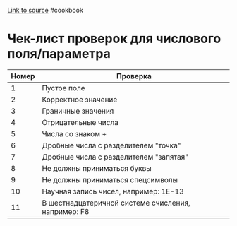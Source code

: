 [Link to source](https://akkaparallel.blogspot.com/2013/06/email.html)
#cookbook

# Чек-лист проверок для числового поля/параметра

| **Номер** | **Проверка** |
| ---- | ---- |
| 1 | Пустое поле |
| 2 | Корректное значение |
| 3 | Граничные значения |
| 4 | Отрицательные числа |
| 5 | Числа со знаком + |
| 6 | Дробные числа с разделителем "точка" |
| 7 | Дробные числа с разделителем "запятая" |
| 8 | Не должны приниматься буквы |
| 9 | Не должны приниматься спецсимволы |
| 10 | Научная запись чисел, например: 1Е-13 |
| 11 | В шестнадцатеричной системе счисления, например: F8 |
